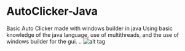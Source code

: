 # AutoClicker-Java
Basic Auto Clicker made with windows builder in java
Using basic knowledge of the java language, use of multithreads, and the use of windows builder for the gui.
.. ![alt tag](https://cdn.discordapp.com/attachments/366788132156342274/459206466440527872/unknown.png "Picture of the gui")
